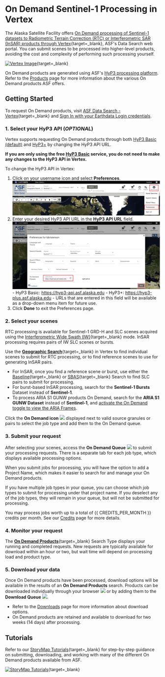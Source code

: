 # On Demand Sentinel-1 Processing in Vertex

The Alaska Satellite Facility offers 
[On Demand processing of Sentinel-1 datasets to Radiometric Terrain Correction (RTC) or Interferometric SAR (InSAR) products through Vertex](https://search.asf.alaska.edu/#/?topic=onDemand "Vertex On Demand Documentation" ){target=_blank}, 
ASF's Data Search web portal. You can submit scenes to be processed into higher-level products, avoiding the 
cost and complexity of performing such processing yourself.

[![Vertex Image](../images/vertex.png "Click to open Vertex in a new tab")](https://search.asf.alaska.edu/ "https://search.asf.alaska.edu" ){target=_blank}

On Demand products are generated using ASF's 
[HyP3 processing platform](../about.md "Jump to the HyP3 landing page of this documentation"). Refer to the
[Products](../products.md "Jump to the Products page of the documentation") page for more information about the 
various On Demand products ASF offers. 

## Getting Started

To request On Demand products, visit 
[ASF Data Search - Vertex](https://search.asf.alaska.edu "https://search.asf.alaska.edu" ){target=_blank} 
and [Sign In with your Earthdata Login credentials](authentication.md#authentication-in-vertex "Jump to Authentication in Vertex Documentation").

### 1. Select your HyP3 API (*OPTIONAL*)

Vertex supports requesting On Demand products through both 
[HyP3 Basic (default)](../about/hyp3_basic.md "Jump to HyP3 Basic Documentation") and 
[HyP3+](../about/hyp3_plus.md "Jump to HyP3+ Documentation") by changing the HyP3 API URL. 

**If you are only using the free [HyP3 Basic](../about/hyp3_basic.md "Jump to HyP3 Basic Documentation") service, 
you do not need to make any changes to the HyP3 API in Vertex.** 

To change the HyP3 API in Vertex:

1. Click on your username icon and select **Preferences**.
   ![Open Vertex Preferences](../images/vertex-preferences.png "Open Vertex Preferences")
2. Enter your desired HyP3 API URL in the **HyP3 API URL** field.
   ![Set API for Vertex](../images/vertex-set-api.png "Set API URL in Vertex Preferences")
       - HyP3 Basic: <https://hyp3-api.asf.alaska.edu>
       - HyP3+: <https://hyp3-plus.asf.alaska.edu>
       - URLs that are entered in this field will be available as a drop-down menu item for future use.
3. Click **Done** to exit the Preferences page.

### 2. Select your scenes

RTC processing is available for Sentinel-1 GRD-H and SLC scenes acquired using the 
[Interferometric Wide Swath (IW)](https://sentiwiki.copernicus.eu/web/s1-products "https://sentiwiki.copernicus.eu/web/s1-products" ){target=_blank} mode. 
InSAR processing requires pairs of IW SLC scenes or bursts. 

Use the [**Geographic Search**](https://docs.asf.alaska.edu/vertex/manual/ "https://docs.asf.alaska.edu/vertex/manual/" ){target=_blank} 
in Vertex to find individual scenes to submit for RTC processing, or to find reference scenes to use for generating 
InSAR pairs. 

 - For InSAR, once 
   you find a reference scene or burst, use either the 
   [Baseline](https://docs.asf.alaska.edu/vertex/baseline/ "Vertex Baseline Documentation" ){target=_blank} 
   or [SBAS](https://docs.asf.alaska.edu/vertex/sbas/ "Vertex SBAS Documentation" ){target=_blank} 
   Search to find SLC pairs to submit for processing. 
 - For burst-based InSAR processing, search for the **Sentinel-1 Bursts** Dataset instead of **Sentinel-1**.
 - To process ARIA S1 GUNW products On Demand, search for the **ARIA S1 GUNW Dataset** instead of **Sentinel-1**, 
   and [activate the On Demand toggle to view the ARIA Frames](../guides/gunw_product_guide.md#aria-frame-id-maps "Jump to the ARIA S1 GUNW Product Guide").

Click the **On Demand icon**
<img width="20" src="https://raw.githubusercontent.com/ASFHyP3/hyp3-docs/6ba90fdafcf60ec017b3f4a83738334a5574be71/docs/images/HyP3-graphic-only.png" /> 
displayed next to valid source granules or pairs to select the job type and add them to the On Demand queue.

### 3. Submit your request

After selecting your scenes, access the **On Demand Queue** 
<img width="30" src="https://user-images.githubusercontent.com/17994518/95892024-588b9280-0d32-11eb-8734-f1a54a9d2a20.png" /> 
to submit your processing requests. There is a separate tab for each job type, which displays available processing 
options.

When you submit jobs for processing, you will have the option to add a Project Name, which makes it easier to search 
for and manage your On Demand products. 

If you have multiple job types in your queue, you can choose which job types to submit for processing under that 
project name. If you deselect any of the job types, they will remain in your queue, but will not be 
submitted for processing.

You may process jobs worth up to a total of {{ CREDITS_PER_MONTH }} 
credits per month. See our [Credits](./credits.md "Jump to the Credits page of this documentation") 
page for more details.

### 4. Monitor your request
The [**On Demand Products**](https://docs.asf.alaska.edu/vertex/manual/#on-demand-products-search-options "Vertex Manual: On Demand Search Options" ){target=_blank} 
Search Type displays your running and completed requests. New requests are typically available for download 
within an hour or two, but wait time will depend on processing load and product type.

### 5. Download your data 
Once On Demand products have been processed, download options will be available in the results of an 
**On Demand Products** search. Products can be downloaded individually through your browser 
<img width="22" src="https://user-images.githubusercontent.com/17994518/95271858-6ea5ca00-07eb-11eb-9217-a280ca57a5e6.png" /> 
or by adding them to the **Download Queue** 
<img width="20" src="https://user-images.githubusercontent.com/17994518/95271856-6d749d00-07eb-11eb-81d8-365a6221e4f1.png" />.

 - Refer to the
   [Downloads](./downloading.md#on-demand-search-in-vertex "Jump to the On Demand Search in Vertex section of the Downloads page") 
   page for more information about download options. 
 - On Demand products are retained and available to download for two weeks (14 days) after processing.

## Tutorials

Refer to our
[StoryMap Tutorials](https://asf-daac.maps.arcgis.com/home/index.html "https://asf-daac.maps.arcgis.com/home/index.html" ){target=_blank} 
for step-by-step guidance on submitting, downloading, and working with many of the different On Demand products 
available from ASF.

[![StoryMap Tutorials](../images/story-map-tutorials.png "Click to open ASF AGOL Homepage")](https://asf-daac.maps.arcgis.com/home/index.html "https://asf-daac.maps.arcgis.com/home/index.html" ){target=_blank}
